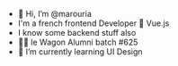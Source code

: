 - 👋 Hi, I’m @marouria
- I'm a french frontend Developer 💜 Vue.js
- I know some backend stuff also
- 👩‍🎓 le Wagon Alumni batch #625
- 🌱 I’m currently learning UI Design
